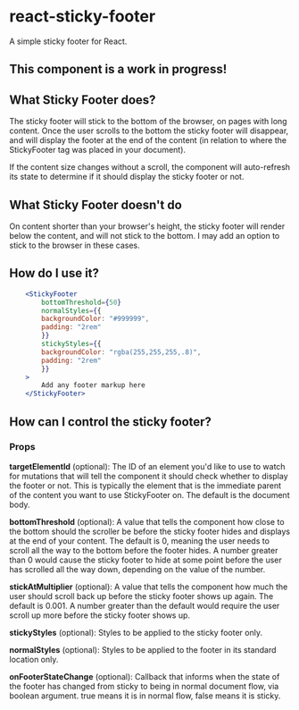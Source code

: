 # react-sticky-footer

A simple sticky footer for React.

## This component is a work in progress!


## What Sticky Footer does?

The sticky footer will stick to the bottom of the browser, on pages with long content. Once the user scrolls to the bottom the sticky footer will disappear, and will display the footer at the end of the content (in relation to where the StickyFooter tag was placed in your document).

If the content size changes without a scroll, the component will auto-refresh its state to determine if it should display the sticky footer or not.

## What Sticky Footer doesn't do

On content shorter than your browser's height, the sticky footer will render below the content, and will not stick to the bottom. I may add an option to stick to the browser in these cases.

## How do I use it?

```jsx
    <StickyFooter
        bottomThreshold={50}
        normalStyles={{
        backgroundColor: "#999999",
        padding: "2rem"
        }}
        stickyStyles={{
        backgroundColor: "rgba(255,255,255,.8)",
        padding: "2rem"
        }}
    >
        Add any footer markup here
    </StickyFooter>
```

## How can I control the sticky footer?

### Props

__targetElementId__ (optional): The ID of an element you'd like to use to watch for mutations that will tell the component it should check whether to display the footer or not. This is typically the element that is the immediate parent of the content you want to use StickyFooter on. The default is the document body.

__bottomThreshold__ (optional): A value that tells the component how close to the bottom should the scroller be before the sticky footer hides and displays at the end of your content. The default is 0, meaning the user needs to scroll all the way to the bottom before the footer hides. A number greater than 0 would cause the sticky footer to hide at some point before the user has scrolled all the way down, depending on the value of the number.

__stickAtMultiplier__ (optional): A value that tells the component how much the user should scroll back up before the sticky footer shows up again. The default is 0.001. A number greater than the default would require the user scroll up more before the sticky footer shows up.

__stickyStyles__ (optional): Styles to be applied to the sticky footer only.

__normalStyles__ (optional): Styles to be applied to the footer in its standard location only.

__onFooterStateChange__ (optional): Callback that informs when the state of the footer has changed from sticky to being in normal document flow, via boolean argument. true means it is in normal flow, false means it is sticky.

